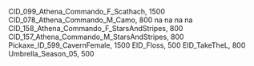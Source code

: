  CID_099_Athena_Commando_F_Scathach, 1500
CID_078_Athena_Commando_M_Camo, 800
na
na
na
na
CID_158_Athena_Commando_F_StarsAndStripes, 800
CID_157_Athena_Commando_M_StarsAndStripes, 800
Pickaxe_ID_599_CavernFemale, 1500
EID_Floss, 500
EID_TakeTheL, 800
Umbrella_Season_05, 500

